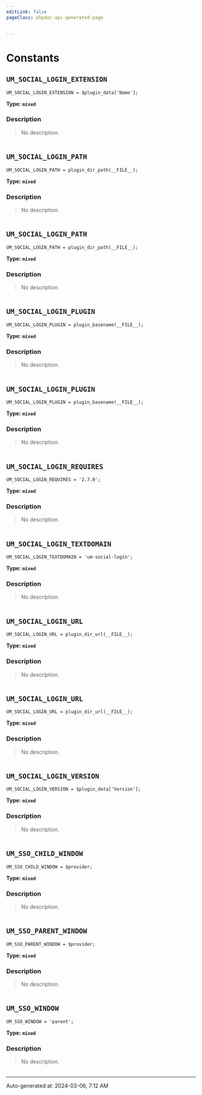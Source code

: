 ```yaml
---
editLink: false
pageClass: phpdoc-api-generated-page


---
```


# Constants

        
##  `UM_SOCIAL_LOGIN_EXTENSION`    



```php:no-line-numbers
UM_SOCIAL_LOGIN_EXTENSION = $plugin_data['Name'];
```

**Type:** **`mixed`**

### Description

> No description.

| | |
|:--------:| ----------- |

        
##  `UM_SOCIAL_LOGIN_PATH`    



```php:no-line-numbers
UM_SOCIAL_LOGIN_PATH = plugin_dir_path(__FILE__);
```

**Type:** **`mixed`**

### Description

> No description.

| | |
|:--------:| ----------- |

        
##  `UM_SOCIAL_LOGIN_PATH`    



```php:no-line-numbers
UM_SOCIAL_LOGIN_PATH = plugin_dir_path(__FILE__);
```

**Type:** **`mixed`**

### Description

> No description.

| | |
|:--------:| ----------- |

        
##  `UM_SOCIAL_LOGIN_PLUGIN`    



```php:no-line-numbers
UM_SOCIAL_LOGIN_PLUGIN = plugin_basename(__FILE__);
```

**Type:** **`mixed`**

### Description

> No description.

| | |
|:--------:| ----------- |

        
##  `UM_SOCIAL_LOGIN_PLUGIN`    



```php:no-line-numbers
UM_SOCIAL_LOGIN_PLUGIN = plugin_basename(__FILE__);
```

**Type:** **`mixed`**

### Description

> No description.

| | |
|:--------:| ----------- |

        
##  `UM_SOCIAL_LOGIN_REQUIRES`    



```php:no-line-numbers
UM_SOCIAL_LOGIN_REQUIRES = '2.7.0';
```

**Type:** **`mixed`**

### Description

> No description.

| | |
|:--------:| ----------- |

        
##  `UM_SOCIAL_LOGIN_TEXTDOMAIN`    



```php:no-line-numbers
UM_SOCIAL_LOGIN_TEXTDOMAIN = 'um-social-login';
```

**Type:** **`mixed`**

### Description

> No description.

| | |
|:--------:| ----------- |

        
##  `UM_SOCIAL_LOGIN_URL`    



```php:no-line-numbers
UM_SOCIAL_LOGIN_URL = plugin_dir_url(__FILE__);
```

**Type:** **`mixed`**

### Description

> No description.

| | |
|:--------:| ----------- |

        
##  `UM_SOCIAL_LOGIN_URL`    



```php:no-line-numbers
UM_SOCIAL_LOGIN_URL = plugin_dir_url(__FILE__);
```

**Type:** **`mixed`**

### Description

> No description.

| | |
|:--------:| ----------- |

        
##  `UM_SOCIAL_LOGIN_VERSION`    



```php:no-line-numbers
UM_SOCIAL_LOGIN_VERSION = $plugin_data['Version'];
```

**Type:** **`mixed`**

### Description

> No description.

| | |
|:--------:| ----------- |

        
##  `UM_SSO_CHILD_WINDOW`    



```php:no-line-numbers
UM_SSO_CHILD_WINDOW = $provider;
```

**Type:** **`mixed`**

### Description

> No description.

| | |
|:--------:| ----------- |

        
##  `UM_SSO_PARENT_WINDOW`    



```php:no-line-numbers
UM_SSO_PARENT_WINDOW = $provider;
```

**Type:** **`mixed`**

### Description

> No description.

| | |
|:--------:| ----------- |

        
##  `UM_SSO_WINDOW`    



```php:no-line-numbers
UM_SSO_WINDOW = 'parent';
```

**Type:** **`mixed`**

### Description

> No description.

| | |
|:--------:| ----------- |



--------

<div class="page-edit">
    <div class="last-updated">
        <span class="prefix">Auto-generated at: </span>
        <span class="time">2024-03-06, 7:12 AM</span>
    </div>
</div>



